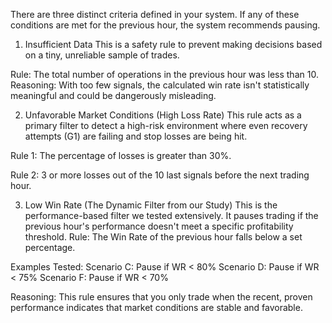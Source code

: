 There are three distinct criteria defined in your system. If any of these conditions are met for the previous hour, the system recommends pausing.

1. Insufficient Data
This is a safety rule to prevent making decisions based on a tiny, unreliable sample of trades.

Rule: The total number of operations in the previous hour was less than 10.
Reasoning: With too few signals, the calculated win rate isn't statistically meaningful and could be dangerously misleading.

2. Unfavorable Market Conditions (High Loss Rate)
This rule acts as a primary filter to detect a high-risk environment where even recovery attempts (G1) are failing and stop losses are being hit.

Rule 1: The percentage of losses is greater than 30%.

Rule 2: 3 or more losses out of the 10 last signals before the next trading hour.

3. Low Win Rate (The Dynamic Filter from our Study)
This is the performance-based filter we tested extensively. It pauses trading if the previous hour's performance doesn't meet a specific profitability threshold.
Rule: The Win Rate of the previous hour falls below a set percentage.

Examples Tested:
Scenario C: Pause if WR < 80%
Scenario D: Pause if WR < 75%
Scenario F: Pause if WR < 70%

Reasoning: This rule ensures that you only trade when the recent, proven performance indicates that market conditions are stable and favorable.